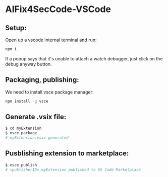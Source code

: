# AIFix4SecCode-VSCode

## Setup:

Open up a vscode internal terminal and run:
```bash
npm i
```

If a popup says that it's unable to attach a watch debugger, just click on the debug anyway button.

## Packaging, publishing:

We need to install vsce package manager:

```bash
npm install -g vsce
```

## Generate .vsix file:

```bash
$ cd myExtension
$ vsce package
# myExtension.vsix generated
```

## Pusblishing extension to marketplace:

```bash
$ vsce publish
# <publisherID>.myExtension published to VS Code Marketplace
```


